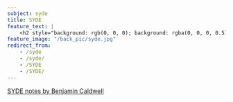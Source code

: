 ```yaml
---
subject: syde
title: SYDE
feature_text: |
    <h2 style="background: rgb(0, 0, 0); background: rgba(0, 0, 0, 0.5); color: #f1f1f1; padding: 10px;">SYDE</h2>
feature_image: "/back_pic/syde.jpg"
redirect_from:
    - /syde
    - /syde/
    - /SYDE
    - /SYDE/
---
```

[SYDE notes by Benjamin Caldwell](http://beta-notes.bcaldwell.ca/)

